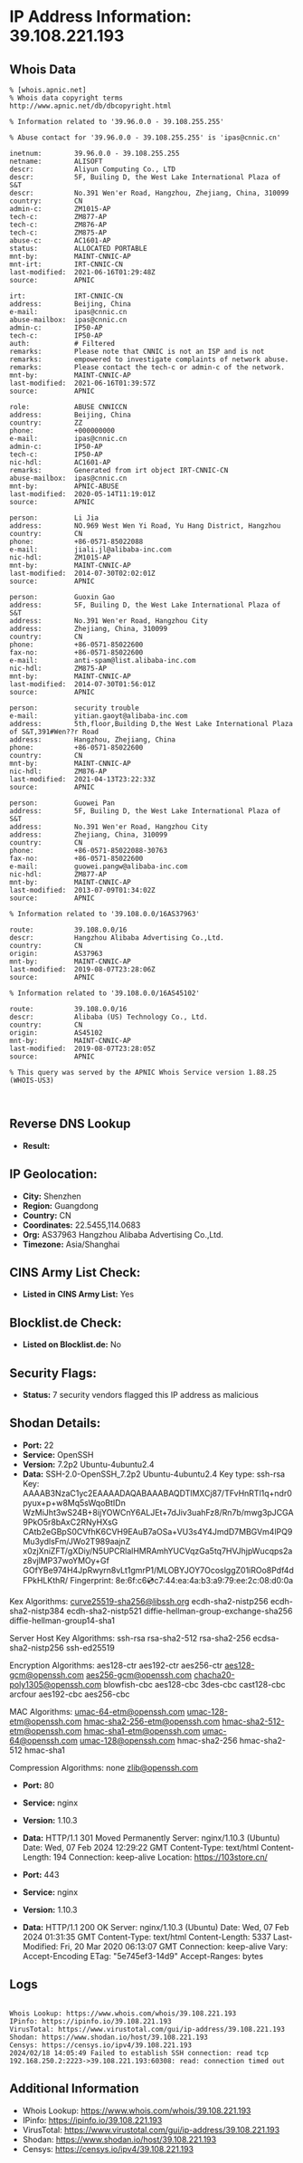 # IP Address Information: 39.108.221.193

## Whois Data
```
% [whois.apnic.net]
% Whois data copyright terms    http://www.apnic.net/db/dbcopyright.html

% Information related to '39.96.0.0 - 39.108.255.255'

% Abuse contact for '39.96.0.0 - 39.108.255.255' is 'ipas@cnnic.cn'

inetnum:        39.96.0.0 - 39.108.255.255
netname:        ALISOFT
descr:          Aliyun Computing Co., LTD
descr:          5F, Builing D, the West Lake International Plaza of S&T
descr:          No.391 Wen'er Road, Hangzhou, Zhejiang, China, 310099
country:        CN
admin-c:        ZM1015-AP
tech-c:         ZM877-AP
tech-c:         ZM876-AP
tech-c:         ZM875-AP
abuse-c:        AC1601-AP
status:         ALLOCATED PORTABLE
mnt-by:         MAINT-CNNIC-AP
mnt-irt:        IRT-CNNIC-CN
last-modified:  2021-06-16T01:29:48Z
source:         APNIC

irt:            IRT-CNNIC-CN
address:        Beijing, China
e-mail:         ipas@cnnic.cn
abuse-mailbox:  ipas@cnnic.cn
admin-c:        IP50-AP
tech-c:         IP50-AP
auth:           # Filtered
remarks:        Please note that CNNIC is not an ISP and is not
remarks:        empowered to investigate complaints of network abuse.
remarks:        Please contact the tech-c or admin-c of the network.
mnt-by:         MAINT-CNNIC-AP
last-modified:  2021-06-16T01:39:57Z
source:         APNIC

role:           ABUSE CNNICCN
address:        Beijing, China
country:        ZZ
phone:          +000000000
e-mail:         ipas@cnnic.cn
admin-c:        IP50-AP
tech-c:         IP50-AP
nic-hdl:        AC1601-AP
remarks:        Generated from irt object IRT-CNNIC-CN
abuse-mailbox:  ipas@cnnic.cn
mnt-by:         APNIC-ABUSE
last-modified:  2020-05-14T11:19:01Z
source:         APNIC

person:         Li Jia
address:        NO.969 West Wen Yi Road, Yu Hang District, Hangzhou
country:        CN
phone:          +86-0571-85022088
e-mail:         jiali.jl@alibaba-inc.com
nic-hdl:        ZM1015-AP
mnt-by:         MAINT-CNNIC-AP
last-modified:  2014-07-30T02:02:01Z
source:         APNIC

person:         Guoxin Gao
address:        5F, Builing D, the West Lake International Plaza of S&T
address:        No.391 Wen'er Road, Hangzhou City
address:        Zhejiang, China, 310099
country:        CN
phone:          +86-0571-85022600
fax-no:         +86-0571-85022600
e-mail:         anti-spam@list.alibaba-inc.com
nic-hdl:        ZM875-AP
mnt-by:         MAINT-CNNIC-AP
last-modified:  2014-07-30T01:56:01Z
source:         APNIC

person:         security trouble
e-mail:         yitian.gaoyt@alibaba-inc.com
address:        5th,floor,Building D,the West Lake International Plaza of S&T,391#Wen??r Road
address:        Hangzhou, Zhejiang, China
phone:          +86-0571-85022600
country:        CN
mnt-by:         MAINT-CNNIC-AP
nic-hdl:        ZM876-AP
last-modified:  2021-04-13T23:22:33Z
source:         APNIC

person:         Guowei Pan
address:        5F, Builing D, the West Lake International Plaza of S&T
address:        No.391 Wen'er Road, Hangzhou City
address:        Zhejiang, China, 310099
country:        CN
phone:          +86-0571-85022088-30763
fax-no:         +86-0571-85022600
e-mail:         guowei.pangw@alibaba-inc.com
nic-hdl:        ZM877-AP
mnt-by:         MAINT-CNNIC-AP
last-modified:  2013-07-09T01:34:02Z
source:         APNIC

% Information related to '39.108.0.0/16AS37963'

route:          39.108.0.0/16
descr:          Hangzhou Alibaba Advertising Co.,Ltd.
country:        CN
origin:         AS37963
mnt-by:         MAINT-CNNIC-AP
last-modified:  2019-08-07T23:28:06Z
source:         APNIC

% Information related to '39.108.0.0/16AS45102'

route:          39.108.0.0/16
descr:          Alibaba (US) Technology Co., Ltd.
country:        CN
origin:         AS45102
mnt-by:         MAINT-CNNIC-AP
last-modified:  2019-08-07T23:28:05Z
source:         APNIC

% This query was served by the APNIC Whois Service version 1.88.25 (WHOIS-US3)



```
## Reverse DNS Lookup
- **Result:** 

## IP Geolocation:
- **City:** Shenzhen
- **Region:** Guangdong
- **Country:** CN
- **Coordinates:** 22.5455,114.0683
- **Org:** AS37963 Hangzhou Alibaba Advertising Co.,Ltd.
- **Timezone:** Asia/Shanghai

## CINS Army List Check:
- **Listed in CINS Army List:** 
Yes

## Blocklist.de Check:
- **Listed on Blocklist.de:** 
No

## Security Flags:
- **Status:** 7 security vendors flagged this IP address as malicious

## Shodan Details:
- **Port:** 22
- **Service:** OpenSSH
- **Version:** 7.2p2 Ubuntu-4ubuntu2.4
- **Data:** SSH-2.0-OpenSSH_7.2p2 Ubuntu-4ubuntu2.4
Key type: ssh-rsa
Key: AAAAB3NzaC1yc2EAAAADAQABAAABAQDTlMXCj87/TFvHnRTl1q+ndr0pyux+p+w8Mq5sWqoBtIDn
WzMiJht3wS24B+8ijYOWCnY6ALJEt+7dJiv3uahFz8/Rn7b/mwg3pJCGA9PkO5r8bAxC2RNyHXsG
CAtb2eGBpS0CVfhK6CVH9EAuB7aOSa+VU3s4Y4JmdD7MBGVm4lPQ9Mu3ydlsFm/JWo2T989aajnZ
x0zjXniZFT/gXDiy/N5UPCRlalHMRAmhYUCVqzGa5tq7HVJhjpWucqps2az8vjlMP37woYMOy+Gf
GOfYBe974H4JpRwyrn8vLt1gmrP1/MLOBYJOY7OcoslggZ01iROo8Pdf4dFPkHLKthR/
Fingerprint: 8e:6f:c6:cd:c7:44:ea:4a:b3:a9:79:ee:2c:08:d0:0a

Kex Algorithms:
	curve25519-sha256@libssh.org
	ecdh-sha2-nistp256
	ecdh-sha2-nistp384
	ecdh-sha2-nistp521
	diffie-hellman-group-exchange-sha256
	diffie-hellman-group14-sha1

Server Host Key Algorithms:
	ssh-rsa
	rsa-sha2-512
	rsa-sha2-256
	ecdsa-sha2-nistp256
	ssh-ed25519

Encryption Algorithms:
	aes128-ctr
	aes192-ctr
	aes256-ctr
	aes128-gcm@openssh.com
	aes256-gcm@openssh.com
	chacha20-poly1305@openssh.com
	blowfish-cbc
	aes128-cbc
	3des-cbc
	cast128-cbc
	arcfour
	aes192-cbc
	aes256-cbc

MAC Algorithms:
	umac-64-etm@openssh.com
	umac-128-etm@openssh.com
	hmac-sha2-256-etm@openssh.com
	hmac-sha2-512-etm@openssh.com
	hmac-sha1-etm@openssh.com
	umac-64@openssh.com
	umac-128@openssh.com
	hmac-sha2-256
	hmac-sha2-512
	hmac-sha1

Compression Algorithms:
	none
	zlib@openssh.com


- **Port:** 80
- **Service:** nginx
- **Version:** 1.10.3
- **Data:** HTTP/1.1 301 Moved Permanently
Server: nginx/1.10.3 (Ubuntu)
Date: Wed, 07 Feb 2024 12:29:22 GMT
Content-Type: text/html
Content-Length: 194
Connection: keep-alive
Location: https://103store.cn/



- **Port:** 443
- **Service:** nginx
- **Version:** 1.10.3
- **Data:** HTTP/1.1 200 OK
Server: nginx/1.10.3 (Ubuntu)
Date: Wed, 07 Feb 2024 01:31:35 GMT
Content-Type: text/html
Content-Length: 5337
Last-Modified: Fri, 20 Mar 2020 06:13:07 GMT
Connection: keep-alive
Vary: Accept-Encoding
ETag: "5e745ef3-14d9"
Accept-Ranges: bytes



## Logs
```

Whois Lookup: https://www.whois.com/whois/39.108.221.193
IPinfo: https://ipinfo.io/39.108.221.193
VirusTotal: https://www.virustotal.com/gui/ip-address/39.108.221.193
Shodan: https://www.shodan.io/host/39.108.221.193
Censys: https://censys.io/ipv4/39.108.221.193
2024/02/18 14:05:49 Failed to establish SSH connection: read tcp 192.168.250.2:2223->39.108.221.193:60308: read: connection timed out

```
## Additional Information
- Whois Lookup: https://www.whois.com/whois/39.108.221.193
- IPinfo: https://ipinfo.io/39.108.221.193
- VirusTotal: https://www.virustotal.com/gui/ip-address/39.108.221.193
- Shodan: https://www.shodan.io/host/39.108.221.193
- Censys: https://censys.io/ipv4/39.108.221.193

